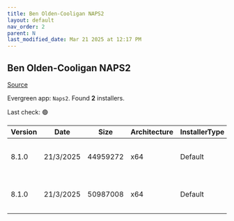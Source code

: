 ```yaml
---
title: Ben Olden-Cooligan NAPS2
layout: default
nav_order: 2
parent: N
last_modified_date: Mar 21 2025 at 12:17 PM
---
```


## Ben Olden-Cooligan NAPS2

[Source](https://www.naps2.com/)

Evergreen app: `Naps2`. Found **2** installers.

Last check: 🟢

| Version | Date      | Size     | Architecture | InstallerType | Type | URI                                                                                                                                                                      |
| ------- | --------- | -------- | ------------ | ------------- | ---- | ------------------------------------------------------------------------------------------------------------------------------------------------------------------------ |
| 8.1.0   | 21/3/2025 | 44959272 | x64          | Default       | exe  | [https://github.com/cyanfish/naps2/releases/download/v8.1.0/naps2-8.1.0-win-x64.exe](https://github.com/cyanfish/naps2/releases/download/v8.1.0/naps2-8.1.0-win-x64.exe) |
| 8.1.0   | 21/3/2025 | 50987008 | x64          | Default       | msi  | [https://github.com/cyanfish/naps2/releases/download/v8.1.0/naps2-8.1.0-win-x64.msi](https://github.com/cyanfish/naps2/releases/download/v8.1.0/naps2-8.1.0-win-x64.msi) |
